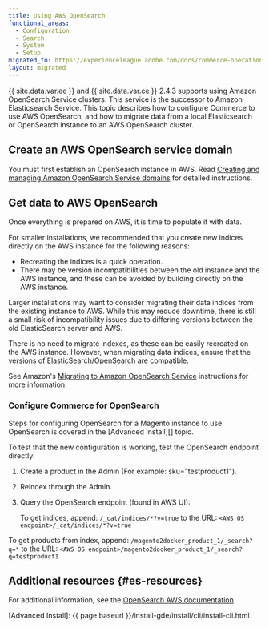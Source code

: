 ```yaml
---
title: Using AWS OpenSearch
functional_areas:
  - Configuration
  - Search
  - System
  - Setup
migrated_to: https://experienceleague.adobe.com/docs/commerce-operations/installation-guide/prerequisites/search-engine/aws-opensearch.html
layout: migrated
---
```


{{ site.data.var.ee }} and {{ site.data.var.ce }} 2.4.3 supports using Amazon OpenSearch Service clusters. This service is the successor to Amazon Elasticsearch Service. This topic describes how to configure Commerce to use AWS OpenSearch, and how to migrate data from a local Elasticsearch or OpenSearch instance to an AWS OpenSearch cluster.

## Create an AWS OpenSearch service domain

You must first establish an OpenSearch instance in AWS.
Read [Creating and managing Amazon OpenSearch Service domains][] for detailed instructions.

## Get data to AWS OpenSearch

Once everything is prepared on AWS, it is time to populate it with data.

For smaller installations, we recommended that you create new indices directly on the AWS instance for the following reasons:

*  Recreating the indices is a quick operation.
*  There may be version incompatibilities between the old instance and the AWS instance, and these can be avoided by building directly on the AWS instance.

Larger installations may want to consider migrating their data indices from the existing instance to AWS. While this may reduce downtime, there is still a small risk of incompatibility issues due to differing versions between the old ElasticSearch server and AWS.

There is no need to migrate indexes, as these can be easily recreated on the AWS instance.
However, when migrating data indices, ensure that the versions of ElasticSearch/OpenSearch are compatible.

See Amazon's [Migrating to Amazon OpenSearch Service][] instructions for more information.

### Configure Commerce for OpenSearch

Steps for configuring OpenSearch for a Magento instance  to use OpenSearch is covered in the [Advanced Install][] topic.

To test that the new configuration is working, test the OpenSearch endpoint directly:

1. Create a product in the Admin (For example: sku="testproduct1").
1. Reindex through the Admin.
1. Query the OpenSearch endpoint (found in AWS UI):

   To get indices, append: `/_cat/indices/*?v=true` to the URL:
  `<AWS OS endpoint>/_cat/indices/*?v=true`

  To get products from index, append: `/magento2docker_product_1/_search?q=*` to the URL:
  `<AWS OS endpoint>/magento2docker_product_1/_search?q=testproduct1`

## Additional resources {#es-resources}

For additional information, see the [OpenSearch AWS documentation][].

<!-- Link Definitions -->

[Creating and managing Amazon OpenSearch Service domains]: https://docs.aws.amazon.com/opensearch-service/latest/developerguide/createupdatedomains.html
[Elasticdump]: https://www.npmjs.com/package/elasticdump
[OpenSearch AWS documentation]: https://docs.aws.amazon.com/opensearch-service/
[Migrating to Amazon OpenSearch Service]: https://docs.aws.amazon.com/opensearch-service/latest/developerguide/migration.html
[OpenSearch AWS documentation]: https://docs.aws.amazon.com/opensearch-service/index.html
[Advanced Install]: {{ page.baseurl }}/install-gde/install/cli/install-cli.html
